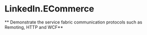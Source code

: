# LinkedIn.ECommerce

** Demonstrate the service fabric communication protocols such as Remoting, HTTP and WCF**
